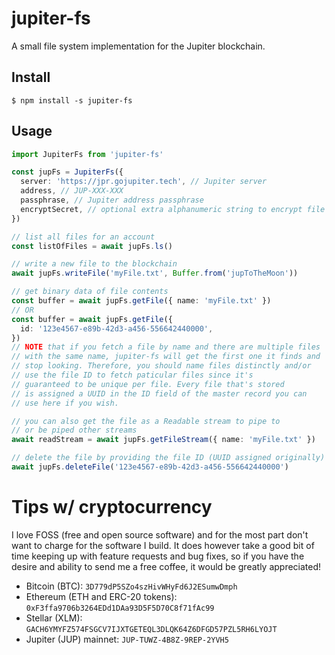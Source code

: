 # jupiter-fs

A small file system implementation for the Jupiter blockchain.

## Install

`$ npm install -s jupiter-fs`

## Usage

```ts
import JupiterFs from 'jupiter-fs'

const jupFs = JupiterFs({
  server: 'https://jpr.gojupiter.tech', // Jupiter server
  address, // JUP-XXX-XXX
  passphrase, // Jupiter address passphrase
  encryptSecret, // optional extra alphanumeric string to encrypt file data in addition to normal Jupiter on chain encryption
})

// list all files for an account
const listOfFiles = await jupFs.ls()

// write a new file to the blockchain
await jupFs.writeFile('myFile.txt', Buffer.from('jupToTheMoon'))

// get binary data of file contents
const buffer = await jupFs.getFile({ name: 'myFile.txt' })
// OR
const buffer = await jupFs.getFile({
  id: '123e4567-e89b-42d3-a456-556642440000',
})
// NOTE that if you fetch a file by name and there are multiple files
// with the same name, jupiter-fs will get the first one it finds and
// stop looking. Therefore, you should name files distinctly and/or
// use the file ID to fetch paticular files since it's
// guaranteed to be unique per file. Every file that's stored
// is assigned a UUID in the ID field of the master record you can
// use here if you wish.

// you can also get the file as a Readable stream to pipe to
// or be piped other streams
await readStream = await jupFs.getFileStream({ name: 'myFile.txt' })

// delete the file by providing the file ID (UUID assigned originally)
await jupFs.deleteFile('123e4567-e89b-42d3-a456-556642440000')
```

# Tips w/ cryptocurrency

I love FOSS (free and open source software) and for the most part don't want to charge for the software I build. It does however take a good bit of time keeping up with feature requests and bug fixes, so if you have the desire and ability to send me a free coffee, it would be greatly appreciated!

- Bitcoin (BTC): `3D779dP5SZo4szHivWHyFd6J2ESumwDmph`
- Ethereum (ETH and ERC-20 tokens): `0xF3ffa9706b3264EDd1DAa93D5F5D70C8f71fAc99`
- Stellar (XLM): `GACH6YMYFZ574FSGCV7IJXTGETEQL3DLQK64Z6DFGD57PZL5RH6LYOJT`
- Jupiter (JUP) mainnet: `JUP-TUWZ-4B8Z-9REP-2YVH5`

